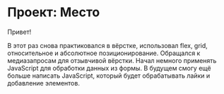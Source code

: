 # Проект: Место

Привет!

В этот раз снова практиковался в вёрстке, использовал flex, grid, относительное и абсолютное позиционирование.
Обращался к медиазапросам для отзывчивой вёрстки.
Начал немного применять JavaScript для обработки данных из формы.
В будущем смогу ещё больше написать JavaScript, который будет обрабатывать лайки и добавление элементов.


